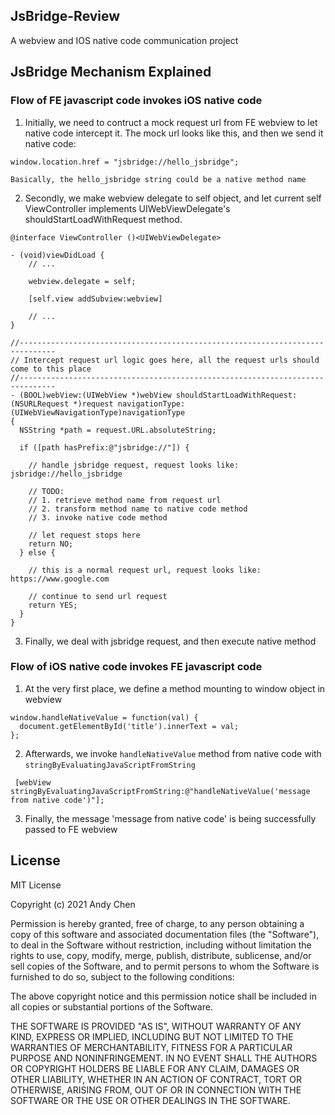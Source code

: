## JsBridge-Review
A webview and IOS native code communication project

## JsBridge Mechanism Explained
### Flow of FE javascript code invokes iOS native code
1. Initially, we need to contruct a mock request url from FE webview to let native code intercept it. The mock url looks like this, and then we send it native code:
```
window.location.href = "jsbridge://hello_jsbridge";

Basically, the hello_jsbridge string could be a native method name
```
2. Secondly, we make webview delegate to self object, and let current self ViewController implements UIWebViewDelegate's shouldStartLoadWithRequest method.
```
@interface ViewController ()<UIWebViewDelegate>

- (void)viewDidLoad {
    // ...
    
    webview.delegate = self;

    [self.view addSubview:webview]

    // ...
}

//------------------------------------------------------------------------------
// Intercept request url logic goes here, all the request urls should come to this place
//------------------------------------------------------------------------------
- (BOOL)webView:(UIWebView *)webView shouldStartLoadWithRequest:(NSURLRequest *)request navigationType:(UIWebViewNavigationType)navigationType
{
  NSString *path = request.URL.absoluteString;
  
  if ([path hasPrefix:@"jsbridge://"]) {

    // handle jsbridge request, request looks like: jsbridge://hello_jsbridge

    // TODO:
    // 1. retrieve method name from request url
    // 2. transform method name to native code method
    // 3. invoke native code method

    // let request stops here
    return NO;
  } else {

    // this is a normal request url, request looks like: https://www.google.com

    // continue to send url request
    return YES;
  }
}
```
3. Finally, we deal with jsbridge request, and then execute native method

### Flow of iOS native code invokes FE javascript code
1. At the very first place, we define a method mounting to window object in webview
```
window.handleNativeValue = function(val) {
  document.getElementById('title').innerText = val;
};
```
2. Afterwards, we invoke `handleNativeValue` method from native code with `stringByEvaluatingJavaScriptFromString`
```
 [webView stringByEvaluatingJavaScriptFromString:@"handleNativeValue('message from native code')"];
```
3. Finally, the message 'message from native code' is being successfully passed to FE webview

## License
MIT License

Copyright (c) 2021 Andy Chen

Permission is hereby granted, free of charge, to any person obtaining a copy
of this software and associated documentation files (the "Software"), to deal
in the Software without restriction, including without limitation the rights
to use, copy, modify, merge, publish, distribute, sublicense, and/or sell
copies of the Software, and to permit persons to whom the Software is
furnished to do so, subject to the following conditions:

The above copyright notice and this permission notice shall be included in all
copies or substantial portions of the Software.

THE SOFTWARE IS PROVIDED "AS IS", WITHOUT WARRANTY OF ANY KIND, EXPRESS OR
IMPLIED, INCLUDING BUT NOT LIMITED TO THE WARRANTIES OF MERCHANTABILITY,
FITNESS FOR A PARTICULAR PURPOSE AND NONINFRINGEMENT. IN NO EVENT SHALL THE
AUTHORS OR COPYRIGHT HOLDERS BE LIABLE FOR ANY CLAIM, DAMAGES OR OTHER
LIABILITY, WHETHER IN AN ACTION OF CONTRACT, TORT OR OTHERWISE, ARISING FROM,
OUT OF OR IN CONNECTION WITH THE SOFTWARE OR THE USE OR OTHER DEALINGS IN THE
SOFTWARE.